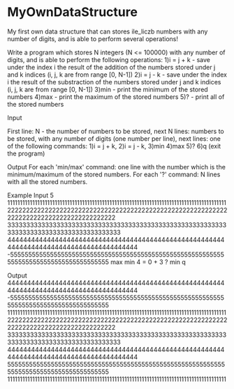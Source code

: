 # MyOwnDataStructure
My first own data structure that can stores ile_liczb numbers with any number of digits, and is able to perform several operations!

Write a program which stores N integers (N <= 100000) with any number of digits, and is able to perform the following operations:
1)i = j + k - save under the index i the result of the addition of the numbers stored under j and k indices (i, j, k are from range [0, N-1])
2)i = j - k - save under the index i the result of the substraction of the numbers stored under j and k indices (i, j, k are from range [0, N-1])
3)min - print the minimum of the stored numbers
4)max - print the maximum of the stored numbers
5)? - print all of the stored numbers

Input

First line: N - the number of numbers to be stored, next N lines: numbers to be stored, with any number of digits (one number per line), next lines: one of the following commands:
1)i = j + k,
2)i = j - k,
3)min
4)max
5)?
6)q (exit the program)

Output
For each 'min/max' command: one line with the number which is the minimum/maximum of the stored numbers.
For each '?' command: N lines with all the stored numbers.

Example
Input
5
1111111111111111111111111111111111111111111111111111111111111111111111111111111111111111
2222222222222222222222222222222222222222222222222222222222222222222222222222222222222222
3333333333333333333333333333333333333333333333333333333333333333333333333333333333333333
4444444444444444444444444444444444444444444444444444444444444444444444444444444444444444
-555555555555555555555555555555555555555555555555555555555555555555555555555555555555555
max
min
4 = 0 + 3
?
min
q

Output
4444444444444444444444444444444444444444444444444444444444444444444444444444444444444444
-555555555555555555555555555555555555555555555555555555555555555555555555555555555555555
1111111111111111111111111111111111111111111111111111111111111111111111111111111111111111
2222222222222222222222222222222222222222222222222222222222222222222222222222222222222222
3333333333333333333333333333333333333333333333333333333333333333333333333333333333333333
4444444444444444444444444444444444444444444444444444444444444444444444444444444444444444
5555555555555555555555555555555555555555555555555555555555555555555555555555555555555555
1111111111111111111111111111111111111111111111111111111111111111111111111111111111111111
